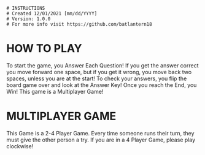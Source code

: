     # INSTRUCTIONS
    # Created 12/01/2021 [mm/dd/YYYY]
    # Version: 1.0.0
    # For more info visit https://github.com/batlantern18
    
HOW TO PLAY
===========
To start the game, you Answer Each Question! If you get the answer correct you move forward one space, but if you get it wrong, you move back two spaces, unless you are at the start! To check your answers, you flip the board game over and look at the Answer Key! Once you reach the End, you Win! This game is a Multiplayer Game!

MULTIPLAYER GAME
================
This Game is a 2-4 Player Game. Every time someone runs their turn, they must give the other person a try. If you are in a 4 Player Game, please play clockwise!
